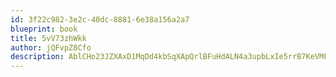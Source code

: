 ```yaml
---
id: 3f22c982-3e2c-40dc-8881-6e38a156a2a7
blueprint: book
title: 5vV73zhWkk
author: jQFvpZ8Cfo
description: AblCHo23JZXAxD1MqDd4kbSqXApQrlBFuHdALN4a3upbLxIe5rrB7KeVMFTvczfwXJej3bxkJzqC1NPQGGfuWAaMaXQRjeeH4ngn
---
```

